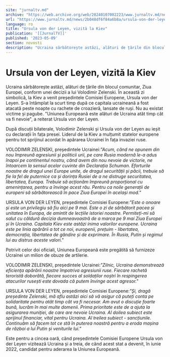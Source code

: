```yaml
---
site: "jurnaltv.md"
archive: "https://web.archive.org/web/20240107002223/www.jurnaltv.md/news/2b048df6f84a6b8a/ursula-von-der-leyen-vizita-la-kiev.html"
url: "https://www.jurnaltv.md/news/2b048df6f84a6b8a/ursula-von-der-leyen-vizita-la-kiev.html"
language: ro
title: "Ursula von der Leyen, vizită la Kiev"
publication: '[[JurnalTV]]'
published: '2023-05-09'
section: novosti
description: "Ucraina sărbătorește astăzi, alături de țările din blocul comunitar, Ziua Europei, conform unei decizii a lui Volodimir Zelenski. În această zi simbolică, la Kiev a venit președintele Comisiei Europene, Ursula von der Leyen. S-a întâmplat la scurt timp după ce capitala ucraineană a fost atacată peste noapte cu rachete de croazieră, lansate de ruși. Nu au existat victime și pagube."
---
```


# Ursula von der Leyen, vizită la Kiev

Ucraina sărbătorește astăzi, alături de țările din blocul comunitar, Ziua Europei, conform unei decizii a lui Volodimir Zelenski. În această zi simbolică, la Kiev a venit președintele Comisiei Europene, Ursula von der Leyen. S-a întâmplat la scurt timp după ce capitala ucraineană a fost atacată peste noapte cu rachete de croazieră, lansate de ruși. Nu au existat victime și pagube. "Uniunea Europeană este alături de Ucraina atât timp cât va fi nevoie", a reiterat Ursula von der Leyen.

După discuții bilaterale, Volodimir Zelenski și Ursula von der Leyen au ieșit cu declarații în fața presei. Liderul de la Kiev a mulțumit statelor europene pentru tot sprijinul acordat în apărarea Ucrainei în fața invaziei ruse.

VOLODIMIR ZELENSKI, președintele Ucrainei:*"Acum, când ne opunem din nou împreună agresiunii și politicii urii, pe care Rusia modernă le-a adus înapoi pe continentul nostru, când avem din nou nevoie de victorie, ne întoarcem la sensul acelor cuvinte din Declarația Schuman. Eforturile noastre de dragul unei Europe unite, de dragul securității și păcii, trebuie să fie la fel de puternice ca și dorința Rusiei de a ne distruge securitatea, libertatea, Europa. Trebuie să acționăm împreună proporțional cu amenințarea, pentru a învinge acest rău. Pentru ca noile generații de europeni să sărbătorească în pace Ziua Europei în același mod."*

URSULA VON DER LEYEN, președintele Comisiei Europene:*"Este o onoare și este un privilegiu să fiu aici pe 9 mai. Este o zi de sărbătorit pacea și unitatea în Europa, de amintit de lecțiile istoriei noastre. Permiteți-mi să salut cu căldură decizia dumneavoastră de a marca pe 9 mai Ziua Europei și în Ucraina. Capitala Kiev este astăzi inima valorilor europene. Ucraina este pe linia apărării a tot ce noi, europenii, prețuim - libertatea, democrația, libertatea de gândire și de exprimare. În Rusia, Putin și regimul lui au distrus aceste valori."*

Potrivit celor doi oficiali, Uniunea Europeană este pregătită să furnizeze Ucrainei un milion de obuze de artilerie.

VOLODIMIR ZELENSKI, președintele Ucrainei:*"Zilnic, Ucraina demonstrează eficiența apărării noastre împotriva agresiunii ruse. Fiecare rachetă teroristă doborâtă, fiecare succes al soldaților noștri în respingerea atacurilor rusești este dovada că putem învinge acest agresor."*

URSULA VON DER LEYEN, președintele Comisiei Europene:*"Și, dragă președinte Zelenski, mă aflu astăzi aici să vă asigur că puteți conta pe solidaritate pentru atât timp cât va fi necesar. Am avut o discuție foarte bună, lucrăm în mai multe domenii. Prima prioritate este de a ajuta la asigurarea muniției, de care are nevoie Ucraina. Al doilea subiect este sprijinul financiar, vital pentru Ucraina. Al treilea subiect - sancțiunile. Continuăm să facem tot ce stă în puterea noastră pentru a eroda mașina de război a lui Putin și veniturile lui."*

Este pentru a cincea oară, când președintele Comisiei Europene Ursula von der Leyen vizitează Ucraina și a treia, de când acest stat a devenit, în iunie 2022, candidat pentru aderarea la Uniunea Europeană.